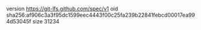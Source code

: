 version https://git-lfs.github.com/spec/v1
oid sha256:af906c3a3f95dc1599eec4443f00c25fa239b22841febcd00017ea994d53045f
size 31234

